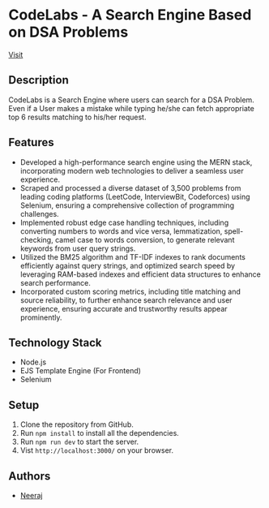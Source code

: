 # CodeLabs - A Search Engine Based on DSA Problems

[Visit](http://codelabs.ap-south-1.elasticbeanstalk.com/)

## Description

CodeLabs is a Search Engine where users can search for a DSA Problem. Even if a User makes a mistake while typing he/she can fetch appropriate top 6 results matching to his/her request.

## Features

- Developed a high-performance search engine using the MERN stack, incorporating modern web technologies to deliver a seamless user experience.
- Scraped and processed a diverse dataset of 3,500 problems from leading coding platforms (LeetCode, InterviewBit, Codeforces) using Selenium, ensuring a comprehensive collection of programming challenges.
- Implemented robust edge case handling techniques, including converting numbers to words and vice versa, lemmatization, spell-checking, camel case to words conversion, to generate relevant keywords from user query strings.
- Utilized the BM25 algorithm and TF-IDF indexes to rank documents efficiently against query strings, and optimized search speed by leveraging RAM-based indexes and
efficient data structures to enhance search performance.
- Incorporated custom scoring metrics, including title matching and source reliability, to further enhance search relevance and user experience, ensuring accurate
  and trustworthy results appear prominently.

## Technology Stack

- Node.js
- EJS Template Engine (For Frontend)
- Selenium

## Setup

1. Clone the repository from GitHub.
2. Run `npm install` to install all the dependencies.
3. Run `npm run dev` to start the server.
4. Vist `http://localhost:3000/` on your browser.


## Authors

- [Neeraj](https://github.com/neeraj-1605)
